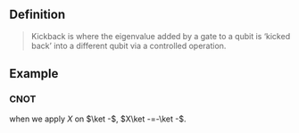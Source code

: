 ## Definition
>Kickback is where the eigenvalue added by a gate to a qubit is ‘kicked back’ into a different qubit via a controlled operation.

## Example
### CNOT
when we apply $X$ on $\ket -$, $X\ket -=-\ket -$.
